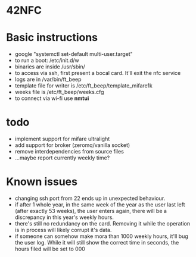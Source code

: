 # 42NFC

# Basic instructions
* google "systemctl set-default multi-user.target"
* to run a boot: /etc/init.d/w
* binaries are inside /usr/sbin/
* to access via ssh, first present a bocal card. It'll exit the nfc service
* logs are in /var/bin/ft_beep
* template file for writer is /etc/ft_beep/template_mifare1k
* weeks file is /etc/ft_beep/weeks.cfg
* to connect via wi-fi use **nmtui**


# todo
* implement support for mifare ultralight
* add support for broker (zeromq/vanilla socket)
* remove interdependencies from source files
* ...maybe report currently weekly time?

# Known issues
* changing ssh port from 22 ends up in unexpected behaviour.
* if after 1 whole year, in the same week of the year as the user last left (after exactly 53 weeks), the user enters again, there will be a discrepancy in this year's weekly hours.
* there's still no redundancy on the card. Removing it while the operation is in process will likely corrupt it's data.
* if someone can somehow make mora than 1000 weekly hours, it'll bug the user log. While it will still show the correct time in seconds, the hours filed will be set to 000